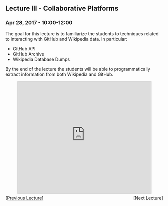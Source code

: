 ## Lecture III - Collaborative Platforms

### Apr 28, 2017 - 10:00-12:00

The goal for this lecture is to familiarize the students to techniques related to interacting with GitHub and Wikipedia data. In particular:
  * GitHub API
  * GitHub Archive
  * Wikipedia Database Dumps

By the end of the lecture the students will be able to programmatically extract information from both Wikipedia and GitHub.

<center>
<iframe src="https://www.slideshare.net/slideshow/embed_code/key/lR9ieGG3qVkdTD" width="427" height="356" frameborder="0" marginwidth="0" marginheight="0" scrolling="no" style="border:1px solid #CCC; border-width:1px; margin-bottom:5px; max-width: 100%;" allowfullscreen> </iframe></center>

<div align="left" style="float: left;"><a href="/lecture2">[Previous Lecture]</a></div><div align="right" style="float: right;"><!--a href="/lecture4"-->[Next Lecture]<!--/a--></div>